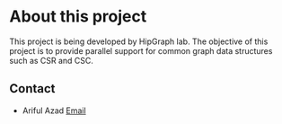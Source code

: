 # About this project

This project is being developed by HipGraph lab. The objective of this project is to provide parallel support for common graph data structures such as CSR and CSC.


## Contact
- Ariful Azad [Email](ariful@iu.edu)
